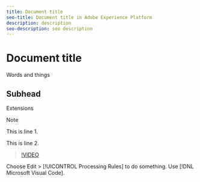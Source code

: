```yaml
---
title: Document title
seo-title: Document title in Adobe Experience Platform
description: description
seo-description: seo description
---
```


# Document title

Words and things

## Subhead

Extensions

>[!NOTE]
> 
> This is line 1.
>
> This is line 2.

>[!VIDEO](https://youtu.be/ypS_CKym5NQ)

Choose Edit > [!UICONTROL Processing Rules] to do something. Use [!DNL Microsoft Visual Code].
